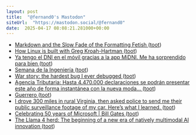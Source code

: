 ```yaml
---
layout: post
title:  "@fernand0's Mastodon"
siteUrl:  "https://mastodon.social/@fernand0"
date:  2025-04-17 08:08:21.281000+00:00
---
```

*  [Markdown and the Slow Fade of the Formatting Fetish ](https://ia.net/topics/markdown-and-the-slow-fade-of-the-formatting-fetis) ([toot](https://mastodon.social/@fernand0/114352278816668962))
*  [How Linux is built with Greg Kroah-Hartman ](https://newsletter.pragmaticengineer.com/p/how-linux-is-built-with-greg-kroa) ([toot](https://mastodon.social/@fernand0/114350656401412271))
*  [Ya tengo el DNI en el móvil gracias a la app MiDNI. Me ha sorprendido para bien ](https://www.genbeta.com/a-fondo/tengo-dni-movil-gracias-a-app-midni-me-ha-sorprendido-para-bien-su-diseno-segurida) ([toot](https://mastodon.social/@fernand0/114348837257258914))
*  [Semana de la Ingeniería ](https://avecesunafoto.wordpress.com/2025/04/15/semana-de-la-ingenieria) ([toot](https://mastodon.social/@fernand0/114348725539380091))
*  [War story: the hardest bug I ever debugged ](https://www.clientserver.dev/p/war-story-the-hardest-bug-i-eve) ([toot](https://mastodon.social/@fernand0/114348649495829109))
*  [Agencia Tributaria: Hasta 4.470.000 declaraciones se podrán presentar este año de forma instantánea con la nueva moda... ](https://sede.agenciatributaria.gob.es/Sede/notas-prensa/notas-prensa/2025/abril/2/hasta-4_470_000-declaraciones-se-podran-directa.htm) ([toot](https://mastodon.social/@fernand0/114348309129896610))
*  [Guerrero ](https://www.flickr.com/photos/fernand0/54419377276) ([toot](https://mastodon.social/@fernand0/114348194312343124))
*  [I drove 300 miles in rural Virginia, then asked police to send me their public surveillance footage of my car. Here’s what I learned. ](https://cardinalnews.org/2025/03/28/i-drove-300-miles-in-rural-virginia-then-asked-police-to-send-me-their-public-surveillance-footage-of-my-car-heres-what-i-learned) ([toot](https://mastodon.social/@fernand0/114348101671012153))
*  [Celebrating 50 years of Microsoft \| Bill Gates   ](https://www.gatesnotes.com/meet-bill/source-code/reader/microsoft-original-source-code) ([toot](https://mastodon.social/@fernand0/114347826783300231))
*  [The Llama 4 herd: The beginning of a new era of natively multimodal AI innovation ](https://ai.meta.com/blog/llama-4-multimodal-intelligence) ([toot](https://mastodon.social/@fernand0/114347600148840853))
